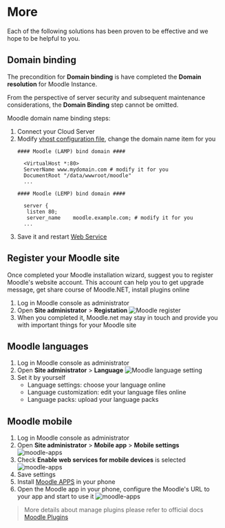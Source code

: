 # More

Each of the following solutions has been proven to be effective and we hope to be helpful to you.

## Domain binding

The precondition for **Domain binding** is have completed the **Domain resolution** for Moodle Instance.

From the perspective of server security and subsequent maintenance considerations, the **Domain Binding** step cannot be omitted.

Moodle domain name binding steps:

1. Connect your Cloud Server
2. Modify [vhost configuration file](/stack-components.md#apache), change the domain name item for you
   ```text
   #### Moodle (LAMP) bind domain #### 

     <VirtualHost *:80>
     ServerName www.mydomain.com # modify it for you
     DocumentRoot "/data/wwwroot/moodle"
     ...
     
   #### Moodle (LEMP) bind domain #### 

     server {
      listen 80;
      server_name    moodle.example.com; # modify it for you
     ...

   ```
3. Save it and restart [Web Service](/admin-services.md#apache)


## Register your Moodle site

Once completed your Moodle installation wizard, suggest you to register Moodle's website account. This account can help you to get upgrade message, get share course of Moodle.NET, install plugins online

1. Log in Moodle console as administrator
2. Open **Site administrator** > **Registation**
   ![Moodle register](https://libs.websoft9.com/Websoft9/DocsPicture/en/moodle/moodle-registermd-websoft9.png)
3. When you completed it, Moodle.net may stay in touch and provide you with important things for your Moodle site

## Moodle languages

1. Log in Moodle console as administrator
2. Open **Site administrator** > **Language**
   ![Moodle language setting](https://libs.websoft9.com/Websoft9/DocsPicture/en/moodle/moodle-languageset-websoft9.png)
3. Set it by yourself
   * Language settings: choose your language online
   * Language customization: edit your language files online
   * Language packs: upload your language packs

## Moodle mobile

1. Log in Moodle console as administrator
2. Open **Site administrator** > **Mobile app** > **Mobile settings**
   ![moodle-apps](https://libs.websoft9.com/Websoft9/DocsPicture/en/moodle/moodle-app-1-websoft9.png)
3. Check **Enable web services for mobile devices** is selected
   ![moodle-apps](https://libs.websoft9.com/Websoft9/DocsPicture/en/moodle/moodle-app-2-websoft9.png)
4. Save settings
5. Install [Moodle APPS](https://download.moodle.org/mobile/) in your phone
6. Open the Moodle app in your phone, configure the Moodle's URL to your app and start to use it
   ![moodle-apps](https://libs.websoft9.com/Websoft9/DocsPicture/zh/moodle/moodle-mobile-websoft9.png)

<!-- ## Moodle plugins

Moodle is very scalable platform, most of function were as plugins. Moodle have installed 400+ plugins by default and you can install plugins from [Plugins Marketplace](https://moodle.org/plugins/) to extend your functions

1. Log in Moodle console as administrator
2. Open **Site administrator** > **Plugins** 
   ![moodle plugins](https://libs.websoft9.com/Websoft9/DocsPicture/en/moodle/moodle-plugins-websoft9.png)
3. Click **Plugins Overview** to list all plugins installed, you can disable and uninstall it also
4. Visit [Plugins Marketplace](https://moodle.org/plugins/) to search more plugins
5. Start to install plugins in the Moodle's console
   ![](https://libs.websoft9.com/Websoft9/DocsPicture/en/moodle/moodle-intallplugins001-websoft9.png)
6. Upload plugin online
   ![](https://libs.websoft9.com/Websoft9/DocsPicture/en/moodle/moodle-intallplugins-uploadfile-websoft9.png)  -->

> More details about manage plugins please refer to official docs [Moodle Plugins](https://docs.moodle.org/37/en/Installing_plugins)
